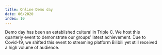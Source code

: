 ```yaml
---
title: Online Demo day
date: 06/2020
index: 10
---
```

Demo day has been an established cultural in Triple C. We host this quarterly event to demonstrate our groups' latest achievement. Due to Covid-19, we shifted this event to streaming platform Bilibili yet still received a high volume of audience.

